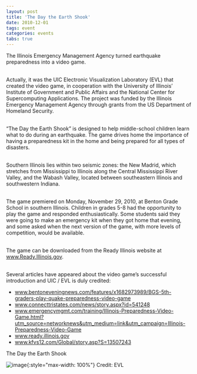 ```yaml
---
layout: post
title: 'The Day the Earth Shook'
date: 2010-12-01
tags: event
categories: events
tabs: true
---
```


The Illinois Emergency Management Agency turned earthquake preparedness into a video game.<br><br>

Actually, it was the UIC Electronic Visualization Laboratory (EVL) that created the video game, in cooperation with the University of Illinois&rsquo; Institute of Government and Public Affairs and the National Center for Supercomputing Applications. The project was funded by the Illinois Emergency Management Agency through grants from the US Department of Homeland Security.<br><br>

&ldquo;The Day the Earth Shook&rdquo; is designed to help middle-school children learn what to do during an earthquake. The game drives home the importance of having a preparedness kit in the home and being prepared for all types of disasters.<br><br>

Southern Illinois lies within two seismic zones: the New Madrid, which stretches from Mississippi to Illinois along the Central Mississippi River Valley, and the Wabash Valley, located between southeastern Illinois and southwestern Indiana.<br><br>

The game premiered on Monday, November 29, 2010, at Benton Grade School in southern Illinois. Children in grades 5-8 had the opportunity to play the game and responded enthusiastically. Some students said they were going to make an emergency kit when they got home that evening, and some asked when the next version of the game, with more levels of competition, would be available.<br><br>

The game can be downloaded from the Ready Illinois website at <a href="http://www.Ready.Illinois.gov">www.Ready.Illinois.gov</a>.<br><br>

Several articles have appeared about the video game&rsquo;s successful introduction and UIC / EVL is duly credited:<br>
<ul>
<li><a href="http://www.bentoneveningnews.com/features/x1682973989/BGS-5th-graders-play-quake-preparedness-video-game">www.bentoneveningnews.com/features/x1682973989/BGS-5th-graders-play-quake-preparedness-video-game</a></li>
<li><a href="http://www.connecttristates.com/news/story.aspx?id=541248">www.connecttristates.com/news/story.aspx?id=541248</a></li>
<li><a href="http://www.emergencymgmt.com/training/Illinois-Preparedness-Video-Game.html?utm_source=networknews&amp;utm_medium=link&amp;utm_campaign=Illinois-Preparedness-Video-Game">www.emergencymgmt.com/training/Illinois-Preparedness-Video-Game.html?utm_source=networknews&amp;utm_medium=link&amp;utm_campaign=Illinois-Preparedness-Video-Game</a></li>
<li><a href="http://www.ready.illinois.gov">www.ready.illinois.gov</a></li>
<li><a href="http://www.kfvs12.com/Global/story.asp?S=13507243">www.kfvs12.com/Global/story.asp?S=13507243</a></li>
</ul>
The Day the Earth Shook

![image](https://www.evl.uic.edu/output/originals/evl-earthquake-game.jpg-srcw.jpg){:style="max-width: 100%"}
Credit: EVL

